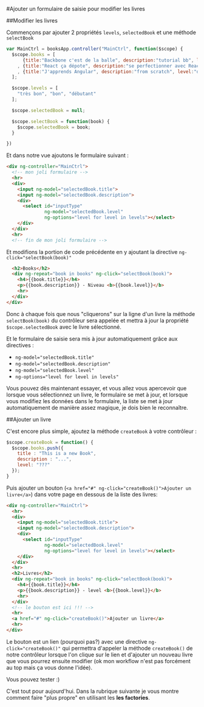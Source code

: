 #Ajouter un formulaire de saisie pour modifier les livres

##Modifier les livres

Commençons par ajouter 2 propriétés `levels`, `selectedBook` et une méthode `selectBook`

```javascript
var MainCtrl = booksApp.controller("MainCtrl", function($scope) {
  $scope.books = [
      {title:"Backbone c'est de la balle", description:"tutorial bb", level:"très bon"}
    , {title:"React ça dépote", description:"se perfectionner avec React", level:"bon"}
    , {title:"J'apprends Angular", description:"from scratch", level:"débutant"}
  ];

  $scope.levels = [
    "très bon", "bon", "débutant"
  ];

  $scope.selectedBook = null;

  $scope.selectBook = function(book) {
    $scope.selectedBook = book;
  }

})
```

Et dans notre vue ajoutons le formulaire suivant :

```html
<div ng-controller="MainCtrl">
  <!-- mon joli formulaire -->
  <hr>
  <div>
    <input ng-model="selectedBook.title">
    <input ng-model="selectedBook.description">
    <div>
      <select id="inputType"
              ng-model="selectedBook.level"
              ng-options="level for level in levels"></select>
    </div>
  </div>
  <hr>
  <!-- fin de mon joli formulaire -->
```

Et modifions la portion de code précédente en y ajoutant la directive `ng-click="selectBook(book)"`

```html
  <h2>Books</h2>
  <div ng-repeat="book in books" ng-click="selectBook(book)">
    <h4>{{book.title}}</h4>
    <p>{{book.description}} - Niveau <b>{{book.level}}</b>
    <hr>
  </div>
</div>
```

Donc à chaque fois que nous "cliquerons" sur la ligne d'un livre la méthode `selectBook(book)` du contrôleur sera appelée et mettra à jour la propriété `$scope.selectedBook` avec le livre sélectionné.

Et le formulaire de saisie sera mis à jour automatiquement grâce aux directives :

- `ng-model="selectedBook.title"` 
- `ng-model="selectedBook.description"`
- `ng-model="selectedBook.level"`
- `ng-options="level for level in levels"`

Vous pouvez dès maintenant essayer, et vous allez vous apercevoir que lorsque vous sélectionnez un livre, le formulaire se met à jour, et lorsque vous modifiez les données dans le formulaire, la liste se met à jour automatiquement de manière assez magique, je dois bien le reconnaître.

##Ajouter un livre

C'est encore plus simple, ajoutez la méthode `createBook` à votre contrôleur :

```javascript
$scope.createBook = function() {
  $scope.books.push({
    title : "This is a new Book",
    description : "...",
    level: "???"
  });
}
```

Puis ajouter un bouton (`<a href="#" ng-click="createBook()">Ajouter un livre</a>`) dans votre page en dessous de la liste des livres:

```html
<div ng-controller="MainCtrl">
  <hr>
  <div>
    <input ng-model="selectedBook.title">
    <input ng-model="selectedBook.description">
    <div>
      <select id="inputType"
              ng-model="selectedBook.level"
              ng-options="level for level in levels"></select>
    </div>
  </div>
  <hr>
  <h2>Livres</h2>
  <div ng-repeat="book in books" ng-click="selectBook(book)">
    <h4>{{book.title}}</h4>
    <p>{{book.description}} - level <b>{{book.level}}</b>
    <hr>
  </div>
  <!-- le bouton est ici !!! -->
  <hr>
  <a href="#" ng-click="createBook()">Ajouter un livre</a>
  <hr>
</div>
```

Le bouton est un lien (pourquoi pas?) avec une directive `ng-click="createBook()"` qui permettra d'appeler la méthode `createBook()` de notre contrôleur lorsque l'on clique sur le lien et d'ajouter un nouveau livre que vous pourrez ensuite modifier (ok mon workflow n'est pas forcément au top mais ça vous donne l'idée).

Vous pouvez tester :)

C'est tout pour aujourd'hui. Dans la rubrique suivante je vous montre comment faire "plus propre" en utilisant les **les factories**.

